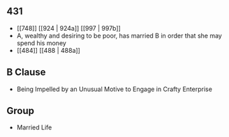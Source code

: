 ## 431
- [[748]] [[924 | 924a]] [[997 | 997b]] 
- A, wealthy and desiring to be poor, has married B in order that she may spend his money
- [[484]] [[488 | 488a]] 

## B Clause
- Being Impelled by an Unusual Motive to Engage in Crafty Enterprise

## Group
- Married Life

